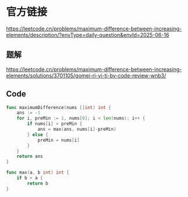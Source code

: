 # 官方链接
https://leetcode.cn/problems/maximum-difference-between-increasing-elements/description/?envType=daily-question&envId=2025-06-16

## 题解
https://leetcode.cn/problems/maximum-difference-between-increasing-elements/solutions/3701105/gomei-ri-yi-ti-by-code-review-wnb3/

## Code
```go
func maximumDifference(nums []int) int {
    ans := -1
    for i, preMin := 1, nums[0]; i < len(nums); i++ {
        if nums[i] > preMin {
            ans = max(ans, nums[i]-preMin)
        } else {
            preMin = nums[i]
        }
    }
    return ans
}

func max(a, b int) int {
    if b > a {
        return b
}
```